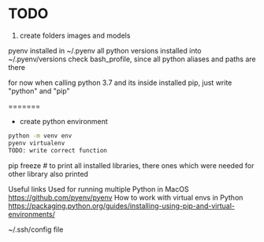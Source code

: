 # TODO

1. create folders images and models

pyenv installed in ~/.pyenv
all python versions installed into ~/.pyenv/versions
check bash_profile, since all python aliases and paths are there

for now when calling python 3.7 and its inside installed pip, just write "python" and "pip"

=======

* create python environment 
 ```bash
python -m venv env
pyenv virtualenv 
TODO: write correct function
 ```

pip freeze # to print all installed libraries, there ones which were needed for other library also printed


Useful links
Used for running multiple Python in MacOS https://github.com/pyenv/pyenv
How to work with virtual envs in Python https://packaging.python.org/guides/installing-using-pip-and-virtual-environments/

 ~/.ssh/config file

